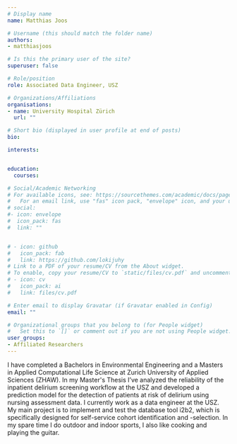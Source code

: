 ```yaml
---
# Display name
name: Matthias Joos

# Username (this should match the folder name)
authors:
- matthiasjoos

# Is this the primary user of the site?
superuser: false

# Role/position
role: Associated Data Engineer, USZ

# Organizations/Affiliations
organisations:
- name: University Hospital Zürich
  url: ""

# Short bio (displayed in user profile at end of posts)
bio: 

interests: 


education:
  courses:

# Social/Academic Networking
# For available icons, see: https://sourcethemes.com/academic/docs/page-builder/#icons
#   For an email link, use "fas" icon pack, "envelope" icon, and your uzh email up to before the '@'.
# social:
#- icon: envelope
#  icon_pack: fas
#  link: ""


# - icon: github
#   icon_pack: fab
#   link: https://github.com/lokijuhy
# Link to a PDF of your resume/CV from the About widget.
# To enable, copy your resume/CV to `static/files/cv.pdf` and uncomment the lines below.
# - icon: cv
#   icon_pack: ai
#   link: files/cv.pdf

# Enter email to display Gravatar (if Gravatar enabled in Config)
email: ""

# Organizational groups that you belong to (for People widget)
#   Set this to `[]` or comment out if you are not using People widget.
user_groups:
- Affiliated Researchers
---
```


I have completed a Bachelors in Environmental Engineering and a Masters in Applied Computational Life Science at Zurich University of Applied Sciences (ZHAW). In my Master's Thesis I’ve analyzed the reliability of the inpatient delirium screening workflow at the USZ and developed a prediction model for the detection of patients at risk of delirium using nursing assessment data. I currently work as a data engineer at the USZ. My main project is to implement and test the database tool i2b2, which is specifically designed for self-service cohort identification and -selection. In my spare time I do outdoor and indoor sports, I also like cooking and playing the guitar.
